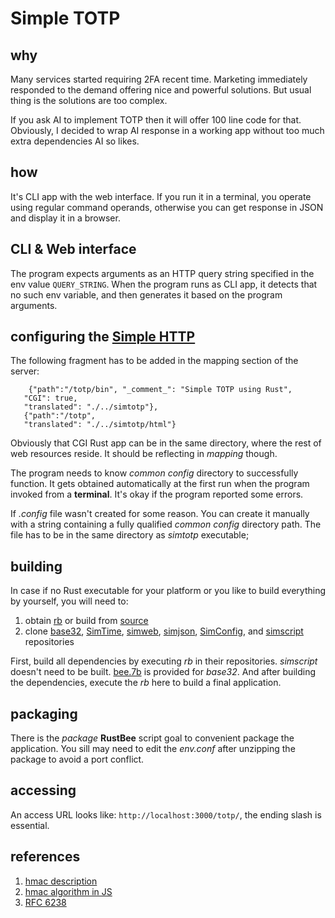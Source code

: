# Simple TOTP

## why

Many services started requiring 2FA recent time. Marketing immediately responded to the demand
offering nice and powerful solutions. But usual thing is the solutions are too complex.

If you ask AI to implement TOTP then it will offer 100 line code for that. Obviously,
I decided to wrap AI response in a working app without too much extra dependencies AI so likes.

## how
It's CLI app with the web interface. If you run it in a terminal, you operate using regular command
operands, otherwise you can get response in JSON and display it in a browser.

## CLI & Web interface
The program expects arguments as an HTTP query string specified in the env value `QUERY_STRING`. When the program
runs as CLI app, it detects that no such env variable, and then generates it based on the program arguments.

## configuring the [Simple HTTP](https://github.com/vernisaz/simhttp)
The following fragment has to be added in the mapping section of the server:
```
    {"path":"/totp/bin", "_comment_": "Simple TOTP using Rust",
   "CGI": true,
   "translated": "./../simtotp"},
   {"path":"/totp",
   "translated": "./../simtotp/html"}
```
Obviously that CGI Rust app can be in the same directory, where the rest of web resources reside. It should be
reflecting in *mapping* though.

The program needs to know *common config* directory to successfully function. It gets obtained automatically at
the first run when the program invoked from a **terminal**. It's okay if the program reported some errors.

If _.config_ file wasn't created for some reason. You can create it manually with a string 
containing a fully qualified _common config_ directory path. 
The file has to be in the same directory as *simtotp* executable;

## building
In case if no Rust executable for your platform or you like to build everything by yourself, you will need to:

1. obtain [rb](https://github.com/vernisaz/rust_bee/releases/tag/v1.15.01) or build from [source](https://github.com/vernisaz/rust_bee)
2. clone [base32](https://github.com/andreasots/base32/tree/master), [SimTime](https://github.com/vernisaz/simtime),
[simweb](https://github.com/vernisaz/simweb),
[simjson](https://github.com/vernisaz/simjson), [SimConfig](https://github.com/vernisaz/simconfig),
and [simscript](https://github.com/vernisaz/simscript) repositories

First, build all dependencies by executing _rb_ in their repositories. _simscript_ doesn't need to be built. [bee.7b](https://github.com/vernisaz/simtotp/blob/master/dep%20crates/README.md)
is provided for _base32_. And after building the dependencies, execute the _rb_ here to build a final application.

## packaging
There is the _package_ **RustBee** script goal to convenient package the application. You sill may need to edit the _env.conf_
after unzipping the package to avoid a port conflict.

## accessing
An access URL looks like: `http://localhost:3000/totp/`, the ending slash is essential.

## references
1. [hmac description](https://en.wikipedia.org/wiki/HMAC)
2. [hmac algorithm in JS](https://gist.github.com/stevendesu/2d52f7b5e1f1184af3b667c0b5e054b8)
3. [RFC 6238](https://datatracker.ietf.org/doc/html/rfc6238)